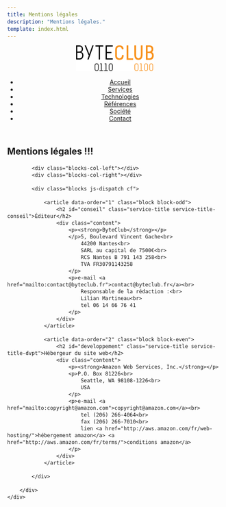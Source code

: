 ```yaml
---
title: Mentions légales
description: "Mentions légales."
template: index.html
---
```

<div class="js-sticky">
	<header class="header" role="banner" id="top">
		<div class="wrap cf">
			<div class="logo"><a href="index.html" title="Retour à l'accueil"><img src="img/logo-byteclub.png" alt="ByteClub"/></a></div>
			<nav class="wrapper-nav-main">
				<ul class="nav nav-main">
					<li class="lnk-home"><a href="index.html"><span>Accueil</span></a></li>
					<li><a href="services.html">Services</a></li>
					<li><a href="technologies.html">Technologies</a></li>
					<li><a href="references.html">Références</a></li>
					<li><a href="societe.html">Société</a></li>
					<li><a href="contact.html">Contact</a></li>
				</ul>
			</nav>
		</div>
	</header>
</div>

<section class="banner">
	<div class="wrap cf">
		<div class="inner">
			<h1 class="page-title">Mentions légales !!!</h1>
		</div>
	</div>
</section>

<section class="section section-alt">
	<div class="wrap cf">
		<div class="inner">

			<div class="blocks-col-left"></div>
			<div class="blocks-col-right"></div>

			<div class="blocks js-dispatch cf">

				<article data-order="1" class="block block-odd">
					<h2 id="conseil" class="service-title service-title-conseil">Éditeur</h2>
					<div class="content">
						<p><strong>ByteClub</strong></p>
						</p>5, Boulevard Vincent Gache<br>
							44200 Nantes<br>
							SARL au capital de 7500€<br>
							RCS Nantes B 791 143 258<br>
							TVA FR30791143258
						</p>
						<p>e-mail <a href="mailto:contact@byteclub.fr">contact@byteclub.fr</a><br>
							Responsable de la rédaction :<br>
							Lilian Martineau<br>
							tel 06 14 66 76 41
						</p>
					</div>
				</article>

				<article data-order="2" class="block block-even">
					<h2 id="developpement" class="service-title service-title-dvpt">Hébergeur du site web</h2>
					<div class="content">
						<p><strong>Amazon Web Services, Inc.</strong></p>
						<p>P.O. Box 81226<br>
							Seattle, WA 98108-1226<br>
							USA
						</p>
						<p>e-mail <a href="mailto:copyright@amazon.com">copyright@amazon.com</a><br>
							tel (206) 266-4064<br>
							fax (206) 266-7010<br>
							lien <a href="http://aws.amazon.com/fr/web-hosting/">hébergement amazon</a> <a href="http://aws.amazon.com/fr/terms/">conditions amazon</a>
						</p>
					</div>
				</article>

			</div>

		</div>
	</div>
</section>

